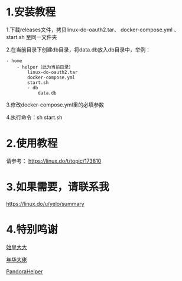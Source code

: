 # 1.安装教程

1.下载releases文件，拷贝linux-do-oauth2.tar、 docker-compose.yml 、 start.sh 至同一文件夹

2.在当前目录下创建db目录，将data.db放入db目录中，举例：
```
- home
    - helper（此为当前目录）
        linux-do-oauth2.tar
        docker-compose.yml
        start.sh
        - db
            data.db
```

3.修改docker-compose.yml里的必填参数

4.执行命令：sh start.sh


# 2.使用教程
请参考： https://linux.do/t/topic/173810

# 3.如果需要，请联系我
https://linux.do/u/yelo/summary

# 4.特别鸣谢
[始皇大大](https://linux.do/u/neo/summary)

[年华大佬](https://linux.do/u/linux/summary)

[PandoraHelper](https://github.com/nianhua99/PandoraHelper)
